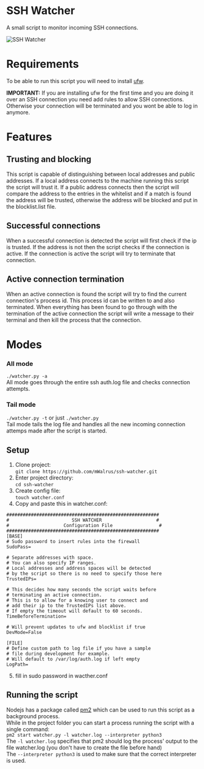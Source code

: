 # SSH Watcher

A small script to monitor incoming SSH connections.

![SSH Watcher](https://i.imgur.com/mZIbF6K.png)

# Requirements

To be able to run this script you will need to install [ufw](https://wiki.archlinux.org/index.php/Uncomplicated_Firewall "Uncomplicated Firewall").


**IMPORTANT:** If you are installing ufw for the first time and
you are doing it over an SSH connection you need add rules to allow
SSH connections. Otherwise your connection will be terminated and
you wont be able to log in anymore.

# Features

## Trusting and blocking
This script is capable of distinguishing between local addresses and public addresses.
If a local address connects to the machine running this script the script will trust it.
If a public address connects then the script will compare the address to the entries
in the whitelist and if a match is found the address will be trusted, otherwise the
address will be blocked and put in the blocklist.list file.

## Successful connections
When a successful connection is detected the script will first check if the ip is trusted.
If the address is not then the script checks if the connection is active. If the connection
is active the script will try to terminate that connection.

## Active connection termination
When an active connection is found the script will try to find the current connection's process id.
This process id can be written to and also terminated. When everything has been found to go through
with the termination of the active connection the script will write a message to their terminal and
then kill the process that the connection.

# Modes

### All mode

`./watcher.py -a`  
All mode goes through the entire ssh auth.log file and checks connection attempts.

### Tail mode

`./watcher.py -t` or just `./watcher.py`  
Tail mode tails the log file and handles all the new incoming connection attemps made after the script is started.

## Setup

1. Clone project:  
`git clone https://github.com/mWalrus/ssh-watcher.git`
2. Enter project directory:  
`cd ssh-watcher`
3. Create config file:  
`touch watcher.conf`
4. Copy and paste this in watcher.conf:  
```
########################################################
#                       SSH WATCHER                    #
#                    Configuration File                 #
########################################################
[BASE]
# Sudo password to insert rules into the firewall
SudoPass=

# Separate addresses with space.
# You can also specify IP ranges.
# Local addresses and address spaces will be detected
# by the script so there is no need to specify those here
TrustedIPs=

# This decides how many seconds the script waits before
# terminating an active connection.
# This is to allow for a knowing user to connect and
# add their ip to the TrustedIPs list above.
# If empty the timeout will default to 60 seconds.
TimeBeforeTermination=

# Will prevent updates to ufw and blocklist if true
DevMode=False

[FILE]
# Define custom path to log file if you have a sample
# file during development for example.
# Will default to /var/log/auth.log if left empty
LogPath=
```
5. fill in sudo password in wacther.conf

## Running the script
Nodejs has a package called [pm2](https://pm2.keymetrics.io/ "Advanced, production process manager") which can be
used to run this script as a background process.  
While in the project folder you can start a process running the
script with a single command:  
`pm2 start watcher.py -l watcher.log --interpreter python3`  
The `-l watcher.log` specifies that pm2 should log the process' output to the file watcher.log (you don't have to create the file before hand)  
The `--interpreter python3` is used to make sure that the correct interpreter is used.
